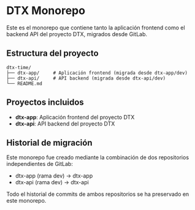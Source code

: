 # DTX Monorepo

Este es el monorepo que contiene tanto la aplicación frontend como el backend API del proyecto DTX, migrados desde GitLab.

## Estructura del proyecto

```
dtx-time/
├── dtx-app/     # Aplicación frontend (migrada desde dtx-app/dev)
├── dtx-api/     # API backend (migrada desde dtx-api/dev)
└── README.md
```

## Proyectos incluidos

- **dtx-app**: Aplicación frontend del proyecto DTX
- **dtx-api**: API backend del proyecto DTX

## Historial de migración

Este monorepo fue creado mediante la combinación de dos repositorios independientes de GitLab:
- dtx-app (rama dev) → dtx-app
- dtx-api (rama dev) → dtx-api

Todo el historial de commits de ambos repositorios se ha preservado en este monorepo.
